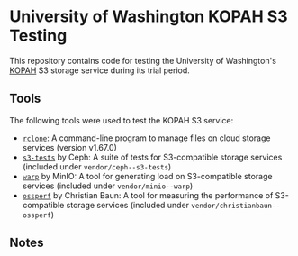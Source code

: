# University of Washington KOPAH S3 Testing

This repository contains code for testing the University of Washington's [KOPAH](https://hyak.uw.edu/docs/storage/kopah/) S3 storage service during its trial period.

## Tools

The following tools were used to test the KOPAH S3 service:

- [`rclone`](https://rclone.org): A command-line program to manage files on cloud storage services (version v1.67.0)
- [`s3-tests`](https://github.com/ceph/s3-tests) by Ceph: A suite of tests for S3-compatible storage services (included under `vendor/ceph--s3-tests`)
- [`warp`](https://github.com/minio/warp) by MinIO: A tool for generating load on S3-compatible storage services (included under `vendor/minio--warp`)
- [`ossperf`](https://github.com/christianbaun/ossperf) by Christian Baun: A tool for measuring the performance of S3-compatible storage services (included under `vendor/christianbaun--ossperf`)

## Notes
